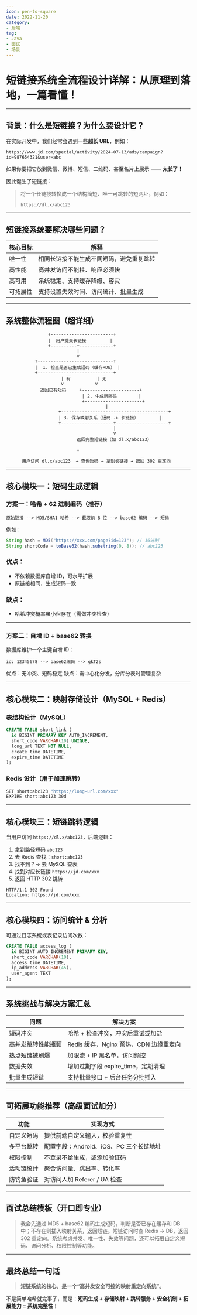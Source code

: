 ```yaml
---
icon: pen-to-square
date: 2022-11-20
category:
- 后端
tag:
- Java
- 面试
- 场景
---
```


# 短链接系统全流程设计详解：从原理到落地，一篇看懂！

---

## 背景：什么是短链接？为什么要设计它？

在实际开发中，我们经常会遇到一些**超长 URL**，例如：

```
https://www.jd.com/special/activity/2024-07-13/ads/campaign?id=987654321&user=abc
```

如果你要把它放到微信、微博、短信、二维码、甚至名片上展示 —— **太长了！**

因此诞生了短链接：

> 将一个长链接转换成一个结构简短、唯一可跳转的短网址，例如：
>
> ```
> https://dl.x/abc123
> ```

---

## 短链接系统要解决哪些问题？

| 核心目标 | 解释                   |
| ---- | -------------------- |
| 唯一性  | 相同长链接不能生成不同短码，避免重复跳转 |
| 高性能  | 高并发访问不能挂、响应必须快       |
| 高可用  | 系统稳定、支持缓存降级、容灾       |
| 可拓展性 | 支持设置失效时间、访问统计、批量生成   |

---

## 系统整体流程图（超详细）

```
                +------------------------+
                |  用户提交长链接         |
                +----------+-------------+
                           |
                           v
           +-----------------------------+
           |  1. 检查是否已生成短码（缓存+DB） |
           +-----------------------------+
                     | 有          | 无
                     v            v
             返回已有短码     +----------------------+
                             | 2. 生成新短码        |
                             +----------------------+
                                      |
                    +-----------------------------------------+
                    | 3. 保存映射关系（短码 -> 长链接）        |
                    +--------------------+--------------------+
                                         |
                                         v
                           返回完整短链接（如 dl.x/abc123）

                           ↓

      用户访问 dl.x/abc123  → 查询短码 → 拿到长链接 → 返回 302 重定向
```

---

## 核心模块一：短码生成逻辑

### 方案一：哈希 + 62 进制编码（推荐）

```text
原始链接 --> MD5/SHA1 哈希 --> 截取前 8 位 --> base62 编码 --> 短码
```

例如：

```java
String hash = MD5("https://xxx.com/page?id=123"); // 16进制
String shortCode = toBase62(hash.substring(0, 8)); // abc123
```

### 优点：

* 不依赖数据库自增 ID，可水平扩展
* 原链接相同，生成短码一致

### 缺点：

* 哈希冲突概率虽小但存在（需做冲突检查）

---

### 方案二：自增 ID + base62 转换

数据库维护一个主键自增 ID：

```text
id: 12345678 --> base62编码 --> gkT2s
```

优点：无冲突、短码稳定
缺点：需中心化分发，分库分表时管理复杂

---

## 核心模块二：映射存储设计（MySQL + Redis）

### 表结构设计（MySQL）

```sql
CREATE TABLE short_link (
  id BIGINT PRIMARY KEY AUTO_INCREMENT,
  short_code VARCHAR(10) UNIQUE,
  long_url TEXT NOT NULL,
  create_time DATETIME,
  expire_time DATETIME
);
```

### Redis 设计（用于加速跳转）

```bash
SET short:abc123 "https://long-url.com/xxx"
EXPIRE short:abc123 30d
```

---

## 核心模块三：短链跳转逻辑

当用户访问 `https://dl.x/abc123`，后端逻辑：

1. 拿到路径短码 `abc123`
2. 去 Redis 查找：`short:abc123`
3. 找不到？→ 去 MySQL 查表
4. 找到对应长链接 `https://jd.com/xxx`
5. 返回 HTTP 302 跳转

```http
HTTP/1.1 302 Found
Location: https://jd.com/xxx
```

---

## 核心模块四：访问统计 & 分析

可通过日志系统或表记录访问次数：

```sql
CREATE TABLE access_log (
  id BIGINT AUTO_INCREMENT PRIMARY KEY,
  short_code VARCHAR(10),
  access_time DATETIME,
  ip_address VARCHAR(45),
  user_agent TEXT
);
```

---

## 系统挑战与解决方案汇总

| 问题        | 解决方案                        |
| --------- | --------------------------- |
| 短码冲突      | 哈希 + 检查冲突，冲突后重试或加盐          |
| 高并发跳转性能瓶颈 | Redis 缓存，Nginx 预热，CDN 边缘重定向 |
| 热点短链被刷爆   | 加限流 + IP 黑名单，访问频控           |
| 数据失效      | 增加过期字段 expire\_time，定期清理    |
| 批量生成短链    | 支持批量接口 + 后台任务分批插入           |

---

## 可拓展功能推荐（高级面试加分）

| 功能    | 实现方式                       |
| ----- | -------------------------- |
| 自定义短码 | 提供前端自定义输入，校验重复性            |
| 多平台跳转 | 配置字段：Android、iOS、PC 三个长链地址 |
| 权限控制  | 不登录不给生成，或添加验证码             |
| 活动链统计 | 聚合访问量、跳出率、转化率              |
| 防钓鱼验证 | 对访问人加 Referer / UA 检查      |

---

## 面试总结模板（开口即专业）

> 我会先通过 MD5 + base62 编码生成短码，判断是否已存在缓存和 DB 中；不存在则插入映射关系，返回短链。短链访问时查 Redis → DB，返回 302 重定向。系统考虑并发、唯一性、失效等问题，还可以拓展自定义短码、访问分析、权限控制等功能。

---

## 最终总结一句话

> **短链系统的核心，是一个“高并发安全可控的映射重定向系统”。**

不是简单哈希就完事了，而是：**短码生成 + 存储映射 + 跳转服务 + 安全机制 + 拓展能力 = 系统完整性！**
